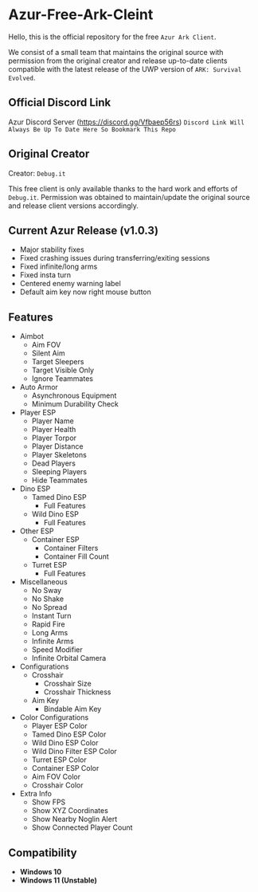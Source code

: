 
# Azur-Free-Ark-Cleint

Hello, this is the official repository for the free `Azur Ark Client`.

We consist of a small team that maintains the original source with permission from the original creator and release up-to-date clients compatible with the latest release of the UWP version of `ARK: Survival Evolved`.
## Official Discord Link

Azur Discord Server (https://discord.gg/Vfbaep56rs)
`
Discord Link Will Always Be Up To Date Here So Bookmark This Repo
`

## Original Creator

Creator: `Debug.it`

This free client is only available thanks to the hard work and efforts of `Debug.it`. Permission was obtained to maintain/update the original source and release client versions accordingly.

## Current Azur Release (v1.0.3)

 - Major stability fixes
 - Fixed crashing issues during transferring/exiting sessions
 - Fixed infinite/long arms
 - Fixed insta turn
 - Centered enemy warning label
 - Default aim key now right mouse button

## Features

- Aimbot
  - Aim FOV
  - Silent Aim
  - Target Sleepers
  - Target Visible Only
  - Ignore Teammates
- Auto Armor
  - Asynchronous Equipment
  - Minimum Durability Check
- Player ESP
  - Player Name
  - Player Health
  - Player Torpor
  - Player Distance
  - Player Skeletons
  - Dead Players
  - Sleeping Players
  - Hide Teammates
- Dino ESP
  - Tamed Dino ESP
    - Full Features
  - Wild Dino ESP
    - Full Features
- Other ESP
  - Container ESP
    - Container Filters
    - Container Fill Count
  - Turret ESP
    - Full Features
- Miscellaneous
  - No Sway
  - No Shake
  - No Spread
  - Instant Turn
  - Rapid Fire
  - Long Arms
  - Infinite Arms
  - Speed Modifier
  - Infinite Orbital Camera
- Configurations
  - Crosshair
    - Crosshair Size
    - Crosshair Thickness
  - Aim Key
    - Bindable Aim Key
- Color Configurations
  - Player ESP Color
  - Tamed Dino ESP Color
  - Wild Dino ESP Color
  - Wild Dino Filter ESP Color
  - Turret ESP Color
  - Container ESP Color
  - Aim FOV Color
  - Crosshair Color
- Extra Info
  - Show FPS
  - Show XYZ Coordinates
  - Show Nearby Noglin Alert
  - Show Connected Player Count










## Compatibility

- **Windows 10**
- **Windows 11 (Unstable)**
